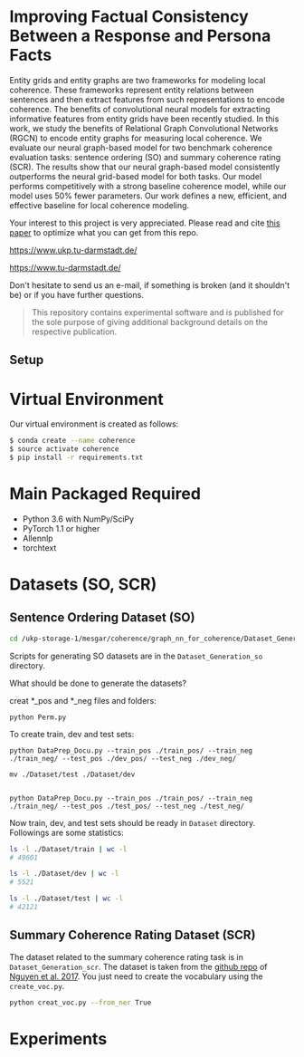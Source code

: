 
# Improving Factual Consistency Between a Response and Persona Facts

Entity grids and entity graphs are two frameworks for modeling local coherence. 
These frameworks represent entity relations between sentences and then extract features from such representations to encode coherence. 
The benefits of convolutional neural models for extracting informative features from entity grids have been recently studied. 
In this work, we study the benefits of Relational Graph Convolutional Networks (RGCN) to encode entity graphs for measuring local coherence. 
We evaluate our neural graph-based model for two benchmark coherence evaluation tasks: sentence ordering (SO) and summary coherence rating (SCR). 
The results show that our neural graph-based model consistently outperforms the neural grid-based model for both tasks. 
Our model performs competitively with a strong baseline coherence model, while our model uses 50% fewer parameters. 
Our work defines a new, efficient, and effective baseline for local coherence modeling.

Your interest to this project is very appreciated.
Please read and cite [this paper](https://aclanthology.org/2021.findings-emnlp.199/) to optimize what you can get from this repo.


https://www.ukp.tu-darmstadt.de/

https://www.tu-darmstadt.de/


Don't hesitate to send us an e-mail, if something is broken (and it shouldn't be) or if you have further questions.

> This repository contains experimental software and is published for the sole purpose of giving additional background details on the respective publication.

## Setup

# Virtual Environment

Our virtual environment is created as follows:
```bash
$ conda create --name coherence
$ source activate coherence
$ pip install -r requirements.txt 
```


# Main Packaged Required

* Python 3.6 with NumPy/SciPy
* PyTorch 1.1 or higher
* Allennlp
* torchtext

# Datasets (SO, SCR)

## Sentence Ordering Dataset (SO)
```bash
cd /ukp-storage-1/mesgar/coherence/graph_nn_for_coherence/Dataset_Generation/Dataset_Generation_so/
```

Scripts for generating SO datasets are in the ``Dataset_Generation_so`` directory. 

What should be done to generate the datasets?

creat *_pos and *_neg files and folders:
```
python Perm.py
```

To create train, dev and test sets:

```
python DataPrep_Docu.py --train_pos ./train_pos/ --train_neg ./train_neg/ --test_pos ./dev_pos/ --test_neg ./dev_neg/

mv ./Dataset/test ./Dataset/dev


python DataPrep_Docu.py --train_pos ./train_pos/ --train_neg ./train_neg/ --test_pos ./test_pos/ --test_neg ./test_neg/
```

Now train, dev, and test sets should be ready in ``Dataset`` directory. 
Followings are some statistics:

```bash
ls -l ./Dataset/train | wc -l
# 49601

ls -l ./Dataset/dev | wc -l
# 5521

ls -l ./Dataset/test | wc -l
# 42121

```

## Summary Coherence Rating Dataset (SCR)
The dataset related to the summary coherence rating task is in ``Dataset_Generation_scr``. 
The dataset is taken from the [github repo](https://github.com/datienguyen/cnn_coherence/) of [Nguyen et al. 2017](https://www.aclweb.org/anthology/P17-1121.pdf). 
You just need to create the vocabulary using the ``create_voc.py``. 

```bash
python creat_voc.py --from_ner True
```

# Experiments

